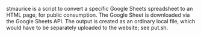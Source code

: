 stmaurice is a script to convert a specific Google Sheets spreadsheet 
to an HTML page, for public consumption.  The Google Sheet is downloaded
via the Google Sheets API.  The output is created as an ordinary local file, 
which would have to be separately uploaded to the website; see put.sh.
